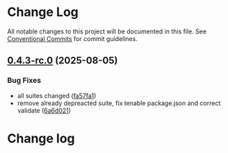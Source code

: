 # Change Log

All notable changes to this project will be documented in this file.
See [Conventional Commits](https://conventionalcommits.org) for commit guidelines.

## [0.4.3-rc.0](https://github.com/zerobias-org/suite/compare/@zerobias-org/suite-tenable-platform@0.4.2...@zerobias-org/suite-tenable-platform@0.4.3-rc.0) (2025-08-05)


### Bug Fixes

* all suites changed ([fa57fa1](https://github.com/zerobias-org/suite/commit/fa57fa1af7628003297df46b2d7740fe95bd2666))
* remove already depreacted suite, fix tenable package.json and correct validate ([6a6d021](https://github.com/zerobias-org/suite/commit/6a6d02167c7bd802c7c2e9c41b093897f2221574))





# Change log
